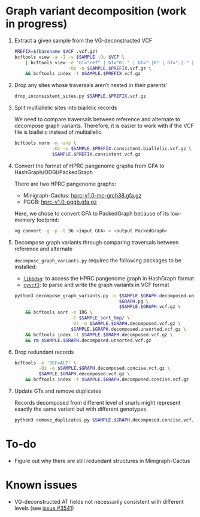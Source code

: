 # Graph variant decomposition (work in progress)

1. Extract a given sample from the VG-deconstructed VCF

    ```sh
    PREFIX=$(basename $VCF .vcf.gz)
    bcftools view -a -I -s $SAMPLE -Ou $VCF \
        | bcftools view -e 'GT="ref" | GT="0|." | GT=".|0" | GT=".|." | GT="." | GT="0/." | GT="./0" | GT="./."' \
                        -Oz -o $SAMPLE.$PREFIX.vcf.gz \
	    && bcftools index -t $SAMPLE.$PREFIX.vcf.gz
    ```

2. Drop any sites whose traversals aren’t nested in their parents’

	```sh
	drop_inconsistent_sites.py $SAMPLE.$PREFIX.vcf.gz
	```

3. Split multiallelic sites into biallelic records

    We need to compare traversals between reference and alternate to decompose graph variants.
	Therefore, it is easier to work with if the VCF file is biallelic instead of multiallelic.

	```sh
    bcftools norm -m -any \
	              -Oz -o $SAMPLE.$PREFIX.consistent.biallelic.vcf.gz \
				  $SAMPLE.$PREFIX.consistent.vcf.gz
	```

4. Convert the format of HPRC pangenome graphs from GFA to HashGraph/ODGI/PackedGraph

    There are two HPRC pangenome graphs:
    
    - Minigraph-Cactus: [hprc-v1.0-mc-grch38.gfa.gz](https://s3-us-west-2.amazonaws.com/human-pangenomics/pangenomes/freeze/freeze1/minigraph-cactus/hprc-v1.0-mc-grch38.gfa.gz)
    - PGGB: [hprc-v1.0-pggb.gfa.gz](https://s3-us-west-2.amazonaws.com/human-pangenomics/pangenomes/freeze/freeze1/pggb/hprc-v1.0-pggb.gfa.gz)

    Here, we chose to convert GFA to PackedGraph because of its low-memory footprint:

    ```sh
    vg convert -g -p -t 36 <input GFA> > <output PackedGraph>
    ```

5. Decompose graph variants through comparing traversals between reference and alternate

    `decompose_graph_variants.py` requires the following packages to be installed:

    - [`libbdsg`](https://github.com/vgteam/libbdsg): to access the HPRC pangenome graph in HashGraph format
    - [`cyvcf2`](https://github.com/brentp/cyvcf2): to parse and write the graph variants in VCF format
    

    ```sh
    python3 decompose_graph_variants.py -o $SAMPLE.$GRAPH.decomposed.unsorted.vcf.gz \
                                           $GRAPH.pg \
                                           $SAMPLE.$GRAPH.vcf.gz \
        && bcftools sort -m 10G \
                         -T $SAMPLE_sort_tmp/ \
                         -Oz -o $SAMPLE.$GRAPH.decomposed.vcf.gz \
                         $SAMPLE.$GRAPH.decomposed.unsorted.vcf.gz \
        && bcftools index -t $SAMPLE.$GRAPH.decomposed.vcf.gz \
        && rm $SAMPLE.$GRAPH.decomposed.unsorted.vcf.gz
    ```
6. Drop redundant records

	```sh
	bcftools -e 'REF=ALT' \
	         -Oz -o $SAMPLE.$GRAPH.decomposed.concise.vcf.gz \
			 $SAMPLE.$GRAPH.decomposed.vcf.gz \
        && bcftools index -t $SAMPLE.$GRAPH.decomposed.concise.vcf.gz
	```

7. Update GTs and remove duplicates

    Records decomposed from different level of snarls might represent exactly the same variant but with different genotypes.

    ```sh
    python3 remove_duplicates.py $SAMPLE.$GRAPH.decomposed.concise.vcf.gz
    ```

# To-do
- Figure out why there are still redundant structures in Minigraph-Cactus

# Known issues
- VG-deconstructed AT fields not necessarily consistent with different levels (see [issue #3541](https://github.com/vgteam/vg/issues/3541))
